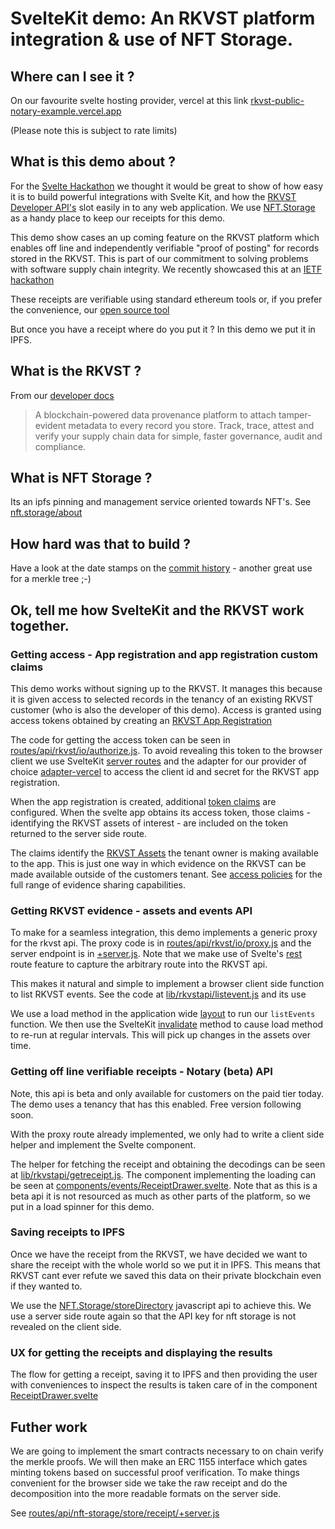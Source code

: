 # SvelteKit demo: An RKVST platform integration & use of NFT Storage.

## Where can I see it ?

On our favourite svelte hosting provider, vercel at this link [rkvst-public-notary-example.vercel.app](https://rkvst-public-notary-example.vercel.app/)

(Please note this is subject to rate limits)

## What is this demo about ?

For the [Svelte Hackathon](https://hack.sveltesociety.dev/) we thought it would be great to show of how easy it is to build powerful integrations with Svelte Kit, and how the [RKVST Developer API's](https://www.rkvst.com/developers/) slot easily in to any web application. We use [NFT.Storage](https://nft.storage/) as a handy place to keep our receipts for this demo.
 
This demo show cases an up coming feature on the RKVST platform which enables off line and independently verifiable "proof of posting"  for records stored in the RKVST. This is part of our commitment to solving problems with software supply chain integrity. We recently showcased this at an [IETF hackathon](https://www.rkvst.com/press_releases/rkvst-showcases-supply-chain-integrity-transparency-and-trust-implementation-at-ietf-116-hackathon/)

These receipts are verifiable using standard ethereum tools or, if you prefer the convenience, our [open source tool](https://github.com/rkvst/rkvst-receipt-scitt)

But once you have a receipt where do you put it ? In this demo we put it in IPFS.

## What is the RKVST ?

From our [developer docs](https://www.rkvst.com/developers/)

>  A blockchain-powered data provenance platform to attach tamper-evident metadata to every record you store.  Track, trace, attest and verify your supply chain data for simple, faster governance, audit and compliance.

## What is NFT Storage ?

Its an ipfs pinning and management service oriented towards NFT's. See [nft.storage/about](https://nft.storage/#about)

## How hard was that to build ?

Have a look at the date stamps on the [commit history](https://github.com/robinbryce/rkvst-public-notary-example/commits/main) - another great use for a  merkle tree ;-)

## Ok, tell me how SvelteKit and the RKVST work together.

### Getting access - App registration and app registration custom claims

This demo works without signing up to the RKVST. It manages this because it is given access to selected records in the tenancy of an existing RKVST customer (who is also the developer of this demo). Access is granted using access tokens obtained by creating an [RKVST App Registration](https://docs.rkvst.com/docs/rkvst-basics/getting-access-tokens-using-app-registrations/)

The code for getting the access token can be seen in [routes/api/rkvst/io/authorize.js](./src/routes/api/rkvst/io/authorize.js). To avoid revealing this token to the browser client we use SvelteKit [server routes](https://kit.svelte.dev/docs/routing#server) and the adapter for our provider of choice [adapter-vercel](https://kit.svelte.dev/docs/adapter-vercel) to access the client id and secret for the RKVST app registration.

When the app registration is created, additional [token claims](https://openid.net/specs/openid-connect-core-1_0.html#Claims) are configured. When the svelte app obtains its access token, those claims - identifying the RKVST assets of interest - are included on the token returned to the server side route.

The claims identify the [RKVST Assets](https://docs.rkvst.com/docs/overview/core-concepts/#assets) the tenant owner is making available to the app. This is just  one way in which evidence on the RKVST can be made available outside of the customers tenant. See [access policies](https://docs.rkvst.com/docs/overview/core-concepts/#access-policies) for the full range of evidence sharing capabilities.


### Getting RKVST evidence - assets and events API

To make for a seamless integration, this demo implements a generic proxy for the rkvst api. The proxy code is in [routes/api/rkvst/io/proxy.js](./src/routes/api/rkvst/io/proxy.js) and the server endpoint is in [+server.js](./src/routes/api/rkvst/io/[...path]/+server.js). Note that we make use of Svelte's [rest](https://kit.svelte.dev/docs/advanced-routing#rest-parameters) route feature to capture the arbitrary route into the RKVST api.

This makes it natural and simple to implement a browser client side function to list RKVST events. See the code at [lib/rkvstapi/listevent.js](./src/lib/rkvstapi/listevents.js) and its use

We use a load method in the application wide [layout](https://kit.svelte.dev/docs/routing#layout-layout-js) to run our `listEvents` function.  We then use the SvelteKit [invalidate](https://kit.svelte.dev/docs/modules#$app-navigation-invalidate) method to cause load method to re-run at regular intervals. This will pick up changes in the assets over time.


### Getting off line verifiable receipts - Notary (beta) API

Note, this api is beta and only available for customers on the paid tier today. The demo uses a tenancy that has this enabled. Free version following soon.

With the proxy route already implemented, we only had to write a client side helper and implement the Svelte component.

The helper for fetching the receipt and obtaining the decodings can be seen at [lib/rkvstapi/getreceipt.js](./src/lib/rkvstapi/getreceipt.js). The component implementing the loading can be seen at [components/events/ReceiptDrawer.svelte](./src/lib/components/events/ReceiptDrawer.svelte). Note that as this is a beta api it is not resourced as much as other parts of the platform, so we put in a load spinner for this demo.

### Saving receipts to IPFS

Once we have the receipt from the RKVST, we have decided we want to share the receipt with the whole world so we put it in IPFS. This means that RKVST cant ever refute we saved this data on their private blockchain even if they wanted to.

We use the [NFT.Storage/storeDirectory](https://nft.storage/docs/client/js/#storedirectory---store-a-collection-of-files) javascript api to achieve this. We use a server side route again so that the API key for nft storage is not revealed on the client side.

### UX for getting the receipts and displaying the results

The flow for getting a receipt, saving it to IPFS and then providing the user with conveniences to inspect the results is taken care of in the component [ReceiptDrawer.svelte](./src/lib/components/events/ReceiptDrawer.svelte)

## Futher work

We are going to implement the smart contracts necessary to on chain verify the merkle proofs. We will then make an ERC 1155 interface which gates minting tokens based on successful proof verification. To make things convenient for the browser side we take the raw receipt and do the decomposition into the more readable formats on the server side.

See [routes/api/nft-storage/store/receipt/+server.js](./src/routes/api/nft-storage/store/receipt/+server.js)
